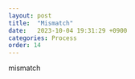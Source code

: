 ```yaml
---
layout: post
title:  "Mismatch"
date:   2023-10-04 19:31:29 +0900
categories: Process
order: 14
---
```


mismatch